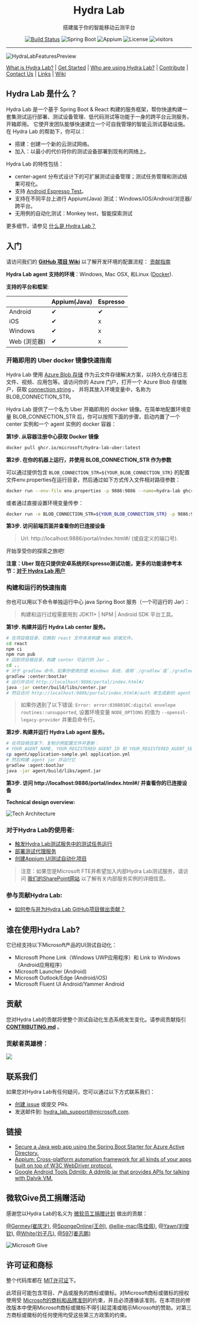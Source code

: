 <h1 align="center">Hydra Lab</h1>
<p align="center">搭建属于你的智能移动云测平台</p>
<div align="center">

[![Build Status](https://dlwteam.visualstudio.com/Next/_apis/build/status/HydraLab-CI?branchName=main)](https://dlwteam.visualstudio.com/Next/_build/latest?definitionId=743&branchName=main)
![Spring Boot](https://img.shields.io/badge/Spring%20Boot-v2.2.5-blue)
![Appium](https://img.shields.io/badge/Appium-v8.0.0-yellow)
![License](https://img.shields.io/badge/license-MIT-green)
![visitors](https://visitor-badge.glitch.me/badge?page_id=microsoft.hydralab&left_color=gray&right_color=red)
</div>

---

![HydraLabFeaturesPreview](docs/images/HydraLabFeaturesPreview.gif)

[What is Hydra Lab?](#what-is) | [Get Started](#get-started) | [Who are using Hydra Lab?](#who-use-it) | [Contribute](#contribute) | [Contact Us](#contact) | [Links](#links) | [Wiki](https://github.com/microsoft/HydraLab/wiki)

<span id="what-is"></span>
## Hydra Lab 是什么？

Hydra Lab 是一个基于 Spring Boot & React 构建的服务框架，帮你快速构建一套集测试运行部署、测试设备管理、低代码测试等功能于一身的跨平台云测服务，开箱即用。
它使开发团队能够快速建立一个可自我管理的智能云测试基础设施。在 Hydra Lab 的帮助下，你可以：

- 搭建：创建一个新的云测试网络。
- 加入：以最小的代价将你的测试设备部署到现有的网络上。

Hydra Lab 的特性包括：
- center-agent 分布式设计下的可扩展测试设备管理；测试任务管理和测试结果可视化。
- 支持 [Android Espresso Test](https://developer.android.com/training/testing/espresso)。
- 支持在不同平台上进行 Appium(Java) 测试：Windows/iOS/Android/浏览器/跨平台。
- 无用例的自动化测试：Monkey test，智能探索测试

更多细节，请参见 [什么是 Hydra Lab？](https://github.com/microsoft/HydraLab/wiki)

<span id="get-started"></span>
## 入门

请访问我们的 **[GitHub 项目 Wiki](https://github.com/microsoft/HydraLab/wiki)** 以了解开发环境的配置流程： [贡献指南](https://github.com/microsoft/HydraLab/wiki/Contribute-to-the-Hydra-Lab-GitHub-Project)

**Hydra Lab agent 支持的环境**：Windows, Mac OSX, 和Linux ([Docker](https://github.com/microsoft/HydraLab/blob/main/agent/README.md#run-agent-in-docker)).

**支持的平台和框架**:

|  | Appium(Java) | Espresso | 
| ---- |--------------|---- |
|Android| &#10004;     | &#10004; |
|iOS| &#10004;     | x | x |
|Windows| &#10004;     | x | 
|Web (浏览器)| &#10004;     | x | 

<span id="quick-start"></span>
### 开箱即用的 Uber docker 镜像快速指南

Hydra Lab 使用 [Azure Blob 存储](https://azure.microsoft.com/en-us/products/storage/blobs/) 作为云文件存储解决方案，以持久化存储日志文件、视频、应用包等。请访问你的 Azure 门户，打开一个 Azure Blob 存储账户，获取 [connection string](https://learn.microsoft.com/en-us/azure/storage/common/storage-configure-connection-string) 。
并将其放入环境变量中，名称为 BLOB_CONNECTION_STR。

Hydra Lab 提供了一个名为 Uber 开箱即用的 docker 镜像。在简单地配置环境变量 BLOB_CONNECTION_STR 后，你可以按照下面的步骤，启动内置了一个 center 实例和一个 agent 实例的 docker 容器：

**第1步. 从容器注册中心获取 Docker 镜像**

```bash
docker pull ghcr.io/microsoft/hydra-lab-uber:latest
```

**第2步. 在你的机器上运行，并使用 BLOB_CONNECTION_STR 作为参数**

可以通过提供包含 `BLOB_CONNECTION_STR=${YOUR_BLOB_CONNECTION_STR}` 的配置文件env.properties在运行目录，然后通过如下方式传入文件相对路径参数：

```bash
docker run --env-file env.properties -p 9886:9886 --name=hydra-lab ghcr.io/microsoft/hydra-lab-uber:latest
```

或者通过直接设置环境变量传参：
```bash
docker run -e BLOB_CONNECTION_STR=${YOUR_BLOB_CONNECTION_STR} -p 9886:9886 --name=hydra-lab ghcr.io/microsoft/hydra-lab-uber:latest
```

**第3步. 访问前端页面并查看你的已连接设备**

> Url: http://localhost:9886/portal/index.html#/ (或自定义的端口号).

开始享受你的探索之旅吧!

**注意：Uber 现在只提供安卓系统的Espresso测试功能，更多的功能请参考本节：[对于 Hydra Lab 用户](#for-user)** 

### 构建和运行的快速指南

你也可以用以下命令单独运行中心 java Spring Boot 服务（一个可运行的 Jar）：

> 构建和运行过程需要用到 JDK11+ | NPM | Android SDK 平台工具。

**第1步. 构建并运行 Hydra Lab center 服务。**

```bash
# 在项目根目录，切换到 react 文件夹来构建 Web 前端文件。
cd react
npm ci
npm run pub
# 回到项目根目录，构建 center 可运行的 Jar 。
cd ..
# 对于 gradlew 命令，如果你使用的是 Windows 系统，请用`./gradlew`或`./gradlew.bat`替换。
gradlew :center:bootJar
# 运行并访问 http://localhost:9886/portal/index.html#/
java -jar center/build/libs/center.jar
# 然后访问 http://localhost:9886/portal/index.html#/auth 来生成新的 agent ID 和 agent secret 。
```

> 如果你遇到了以下错误: `Error: error:0308010C:digital envelope routines::unsupported`, 设置环境变量 `NODE_OPTIONS` 的值为 `--openssl-legacy-provider` 并重启命令行。

**第2步. 构建并运行 Hydra Lab agent 服务。**

```bash
# 在项目根目录下，复制示例配置文件并更新：
# YOUR_AGENT_NAME, YOUR_REGISTERED_AGENT_ID 和 YOUR_REGISTERED_AGENT_SECRET 。
cp agent/application-sample.yml application.yml
# 然后构建 agent jar 并运行它
gradlew :agent:bootJar
java -jar agent/build/libs/agent.jar
```

**第3步. 访问 http://localhost:9886/portal/index.html#/ 并查看你的已连接设备**

**Technical design overview:**

![Tech Architecture](docs/images/technical_architecture.png)

<span id="for-user"></span>
### 对于Hydra Lab的使用者:

- [触发Hydra Lab测试服务中的测试任务运行](https://github.com/microsoft/HydraLab/wiki/Trigger-a-test-task-run-in-the-Hydra-Lab-test-service)
- [部署测试代理服务](https://github.com/microsoft/HydraLab/wiki/Deploy-a-test-agent-service)
- [创建Appium UI测试自动化项目](https://github.com/microsoft/HydraLab/wiki/Create-an-Appium-UI-Test-Automation-Project)

> 注意：如果您是Microsoft FTE并希望加入内部Hydra Lab测试服务，请访问 [我们的SharePoint网站](https://microsoftapc.sharepoint.com/teams/MMXDocument/SitePages/Hydra-Lab-test-automation-service-onboarding-guideline.aspx) 以了解有关内部服务实例的详细信息。

<span id="for-contributor"></span>
### 参与贡献Hydra Lab:

- [如何参与并为Hydra Lab GitHub项目做出贡献？](https://github.com/microsoft/HydraLab/wiki/Contribute-to-the-Hydra-Lab-GitHub-Project)

<span id="who-use-it"></span>
## 谁在使用Hydra Lab?

它已经支持以下Microsoft产品的UI测试自动化：
- Microsoft Phone Link（Windows UWP应用程序）和 Link to Windows（Android应用程序）
- Microsoft Launcher (Android)
- Microsoft Outlook/Edge (Android/iOS)
- Microsoft Fluent UI Android/Yammer Android

<span id="contribute"></span>
## 贡献

您对Hydra Lab的贡献将使整个测试自动化生态系统发生变化。请参阅贡献指引 **[CONTRIBUTING.md](CONTRIBUTING.md)** 。
### 贡献者英雄榜：

<a href="https://github.com/Microsoft/hydralab/graphs/contributors">
  <img src="https://contrib.rocks/image?repo=Microsoft/hydralab" />
</a>

<span id="contact"></span>
## 联系我们

如果您对Hydra Lab有任何疑问，您可以通过以下方式联系我们：
- [创建 issue](https://github.com/microsoft/HydraLab/issues/new) 或提交 PRs.
- 发送邮件到: [hydra_lab_support@microsoft.com](mailto:hydra_lab_support@microsoft.com).

<span id="links"></span>
## 链接

- [Secure a Java web app using the Spring Boot Starter for Azure Active Directory.](https://docs.microsoft.com/en-us/azure/developer/java/spring-framework/configure-spring-boot-starter-java-app-with-azure-active-directory) 
- [Appium: Cross-platform automation framework for all kinds of your apps built on top of W3C WebDriver protocol.](https://github.com/appium/appium)
- [Google Android Tools Ddmlib: A ddmlib jar that provides APIs for talking with Dalvik VM.](https://android.googlesource.com/platform/tools/base/+/master/ddmlib/)

<span id="ms-give"></span>
## 微软Give员工捐赠活动

感谢您以Hydra Lab的名义为 [微软员工捐赠计划](https://aka.ms/msgive) 做出的贡献：

[@Germey(崔庆才)](https://github.com/Germey), [@SpongeOnline(王创)](https://github.com/SpongeOnline), [@ellie-mac(陈佳佩)](https://github.com/ellie-mac), [@Yawn(刘俊钦)](https://github.com/Aqinqin48), [@White(刘子凡)](https://github.com/jkfhklh), [@597(姜志鹏)](https://github.com/JZP1996)

![Microsoft Give](docs/images/Give_WebBanner.png)

<span id="license-trademarks"></span>
## 许可证和商标

整个代码库都在 [MIT许可证](https://github.com/microsoft/HydraLab/blob/main/LICENSE)下。

此项目可能包含项目、产品或服务的商标或徽标。对Microsoft商标或徽标的授权使用受 [Microsoft的商标和品牌准则](https://www.microsoft.com/en-us/legal/intellectualproperty/trademarks/usage/general)的约束，并且必须遵循该准则。在本项目的修改版本中使用Microsoft商标或徽标不得引起混淆或暗示Microsoft的赞助。对第三方商标或徽标的任何使用均受这些第三方政策的约束。

